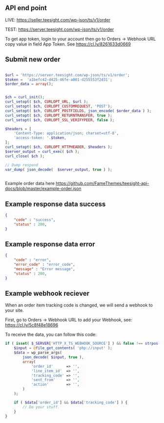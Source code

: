 ## API end point
LIVE: https://seller.teesight.com/wp-json/ts/v1/order

TEST: https://server.teesight.com/wp-json/ts/v1/order

To get app token, login to your account then go to Orders -> Webhook URL copy value in field App Token. See https://cl.ly/8261633d0669

## Submit new order

```php

$url = 'https://server.teesight.com/wp-json/ts/v1/order';
$token =  'a1befc42-d425-46fe-a001-d255553f2d31';
$order_data = array();


$ch = curl_init();
curl_setopt( $ch, CURLOPT_URL, $url );
curl_setopt( $ch, CURLOPT_CUSTOMREQUEST, 'POST');
curl_setopt( $ch, CURLOPT_POSTFIELDS, json_encode( $order_data ) );
curl_setopt( $ch, CURLOPT_RETURNTRANSFER, true );
curl_setopt( $ch, CURLOPT_SSL_VERIFYPEER, false );

$headers = [
	'Content-Type: application/json; charset=utf-8',
	'access-token: '.$token,
];
curl_setopt( $ch, CURLOPT_HTTPHEADER, $headers );
$server_output = curl_exec( $ch );
curl_close( $ch );

// Dump respond
var_dump( json_decode(  $server_output, true ) );
    
```

Example order data here https://github.com/FameThemes/teesight-api-docs/blob/master/example-order.json


## Example response data success

```json
{
	"code" : "success",
	"status" : 200,
}
```


## Example response data error
```json
{
	"code" : "error",
	"error_code" : "error_code",
	"message" : "Error message",
	"status" : 200,
}
```

## Example webhook reciever
When an order item tracking code is changed, we will send a webhook to your site.

First, go to Orders -> Webhook URL to add your Webhook, see: https://cl.ly/5c8f48e18696

To receive the data, you can follow this code:
```php
if ( isset( $_SERVER['HTTP_X_TS_WEBHOOK_SOURCE'] ) && false !== strpos( $_SERVER['HTTP_X_TS_WEBHOOK_SOURCE'], 'teesight' ) ) {
	$input = @file_get_contents( 'php://input' );
	$data = wp_parse_args(
		json_decode( $input, true ), 
		array(
			'order_id'      => '',
			'line_item_id'  => '',
			'tracking_code' => '',
			'sent_from'     => '',
			'action'        => '',
		) 
	);

	if ( $data['order_id'] && $data['tracking_code'] ) {
		// Do your stuff.
	}
}
```


